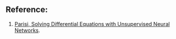 ## Reference:
  1. [Parisi, Solving Differential Equations with Unsupervised Neural Networks](https://www.sciencedirect.com/science/article/abs/pii/S0255270102002076).
